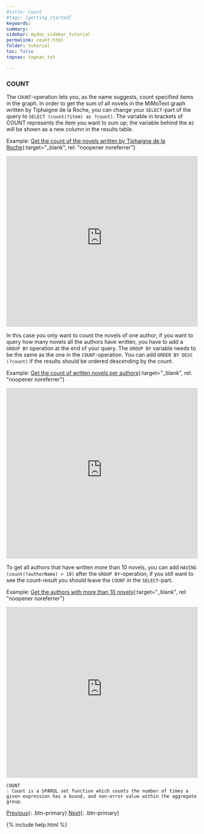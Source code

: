 ```yaml
---
#title: Count
#tags: [getting_started]
keywords:
summary:
sidebar: mydoc_sidebar_tutorial
permalink: count.html
folder: tutorial
toc: false
topnav: topnav_tut

---
```


### **COUNT**

The `COUNT`-operation lets you, as the name suggests, count specified items in the graph. In order to get the sum of all novels in the MiMoText graph written by Tiphaigne de la Roche, you can change your `SELECT`-part of the query to `SELECT (count(?item) as ?count)`.
The variable in brackets of COUNT represents the item you want to sum up; the variable behind the `AS` will be shown as a new column in the results table.

Example: [Get the count of the novels written by Tiphaigne de la Roche](https://tinyurl.com/2526xpow){:target="\_blank", rel: "noopener noreferrer"}

<p><iframe style="width:100%;max-width:100%;height:450px" frameborder="0" allowfullscreen  src="https://query.mimotext.uni-trier.de/#%23%20count%20novels%20by%20Tiphaigne%20de%20la%20Roche%0Aprefix%20wd%3A%3Chttp%3A%2F%2Fdata.mimotext.uni-trier.de%2Fentity%2F%3E%0Aprefix%20wdt%3A%3Chttp%3A%2F%2Fdata.mimotext.uni-trier.de%2Fprop%2Fdirect%2F%3E%20%0ASELECT%20%28count%28%3Fitem%29%20as%20%3Fcount%29%20%0AWHERE%20%0A%7B%0A%20%20%3Fitem%20wdt%3AP5%20wd%3AQ940.%0A%7D" referrerpolicy="origin" sandbox="allow-scripts allow-same-origin allow-popups allow-forms" ></iframe></p>

In this case you only want to count the novels of one author; if you want to query how many novels all the authors have written, you have to add a `GROUP BY` operation at the end of your query. The `GROUP BY` variable needs to be the same as the one in the `COUNT`-operation.
You can add `ORDER BY DESC (?count)` if the results should be ordered descending by the count.

Example: [Get the count of written novels per authors](https://tinyurl.com/27b8o6lh){:target="\_blank", rel: "noopener noreferrer"}

<p><iframe style="width:100%;max-width:100%;height:450px" frameborder="0" allowfullscreen  src="https://query.mimotext.uni-trier.de/#%23%20Get%20the%20count%20of%20written%20novels%20per%20authors%0Aprefix%20wd%3A%3Chttp%3A%2F%2Fdata.mimotext.uni-trier.de%2Fentity%2F%3E%0Aprefix%20wdt%3A%3Chttp%3A%2F%2Fdata.mimotext.uni-trier.de%2Fprop%2Fdirect%2F%3E%20%0ASELECT%20%3FauthorName%20%28count%20%28%3FauthorName%29%20as%20%3Fcount%29%0A%20WHERE%20%7B%0A%20%20%20%3Fwork%20wdt%3AP5%20%3Fauthor%20.%20%23%20work%20has%20author.%0A%20%20%20%3Fauthor%20rdfs%3Alabel%20%3FauthorName%20.%20%23%20get%20author%20label%20%28not%20only%20Link%20to%20author%29%0A%20%20%20FILTER%28LANG%28%3FauthorName%29%20%3D%20%22en%22%29%20%23%20other%20options%3A%20%22fr%22%2C%20%22de%22.%20Filter%20is%20needed%20as%20there%20is%20more%20than%20one%20label%20%28language%20dependent%29%0A%7D%20%0Agroup%20by%20%3FauthorName%0Aorder%20by%20desc%20%28%3Fcount%29%0A%0A" referrerpolicy="origin" sandbox="allow-forms allow-scripts allow-same-origin allow-popups" ></iframe></p>

To get all authors that have written more than 10 novels, you can add `HAVING (count(?authorName) > 10)` after the `GROUP BY`-operation; if you still want to see the count-result you should leave the `COUNT` in the `SELECT`-part.

Example: [Get the authors with more than 10 novels](https://tinyurl.com/2d29tgn2){:target="\_blank", rel: "noopener noreferrer"}

<p><iframe style="width:100%;max-width:100%;height:450px" frameborder="0" allowfullscreen  src="https://query.mimotext.uni-trier.de/#%23Get%20the%20authors%20with%20more%20than%2010%20novels%0Aprefix%20wd%3A%3Chttp%3A%2F%2Fdata.mimotext.uni-trier.de%2Fentity%2F%3E%20%0Aprefix%20wdt%3A%3Chttp%3A%2F%2Fdata.mimotext.uni-trier.de%2Fprop%2Fdirect%2F%3E%20%0ASELECT%20%3FauthorName%20%28count%20%28%3FauthorName%29%20as%20%3Fcount%29%0A%20WHERE%20%7B%0A%20%20%20%3Fwork%20wdt%3AP5%20%3Fauthor%20.%20%23%20work%20has%20author.%0A%20%20%20%3Fauthor%20rdfs%3Alabel%20%3FauthorName%20.%20%23%20get%20author%20label%20%28not%20only%20Link%20to%20author%29%0A%20%20%20FILTER%28LANG%28%3FauthorName%29%20%3D%20%22en%22%29%20%23%20other%20options%3A%20%22fr%22%2C%20%22de%22.%20Filter%20is%20needed%20as%20there%20is%20more%20than%20one%20label%20%28language%20dependent%29%0A%7D%20%0Agroup%20by%20%3FauthorName%0Ahaving%20%28count%28%3FauthorName%29%20%3E%2010%29%0Aorder%20by%20desc%20%28%3Fcount%29%0A%0A%0A" referrerpolicy="origin" sandbox="allow-forms allow-scripts allow-same-origin allow-popups"></iframe></p>

```
COUNT
: Count is a SPARQL set function which counts the number of times a given expression has a bound, and non-error value within the aggregate group.
```

[Previous](./bind.html){: .btn-primary} [Next](./limit.html){: .btn-primary}

<!-- {% include links.html %} -->

{% include help.html %}
